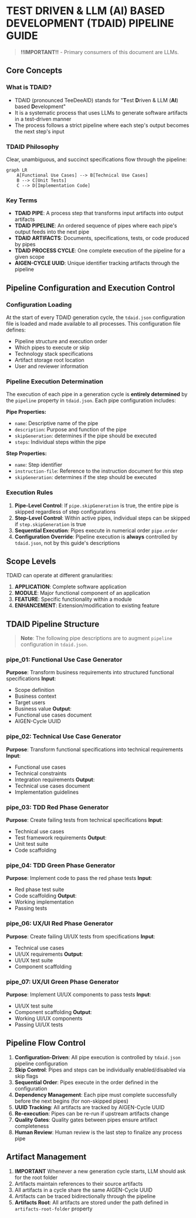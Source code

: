 # TEST DRIVEN & LLM (AI) BASED DEVELOPMENT (TDAID) PIPELINE GUIDE

> **!!IMPORTANT!!** - Primary consumers of this document are LLMs.

## Core Concepts

### What is TDAID?
* TDAID (pronounced TeeDeeAID) stands for "**T**est **D**riven & LLM (**AI**) based **D**evelopment"
* It is a systematic process that uses LLMs to generate software artifacts in a test-driven manner
* The process follows a strict pipeline where each step's output becomes the next step's input

### TDAID Philosophy
Clear, unambiguous, and succinct specifications flow through the pipeline:
```mermaid
graph LR
    A[Functional Use Cases] --> B[Technical Use Cases]
    B --> C[Unit Tests]
    C --> D[Implementation Code]
```

### Key Terms
* **TDAID PIPE**: A process step that transforms input artifacts into output artifacts
* **TDAID PIPELINE**: An ordered sequence of pipes where each pipe's output feeds into the next pipe
* **TDAID ARTIFACTS**: Documents, specifications, tests, or code produced by pipes
* **TDAID PROCESS CYCLE**: One complete execution of the pipeline for a given scope
* **AIGEN-CYCLE UUID**: Unique identifier tracking artifacts through the pipeline

## Pipeline Configuration and Execution Control

### Configuration Loading
At the start of every TDAID generation cycle, the `tdaid.json` configuration file is loaded and made available to all processes. This configuration file defines:
- Pipeline structure and execution order
- Which pipes to execute or skip
- Technology stack specifications
- Artifact storage root location
- User and reviewer information

### Pipeline Execution Determination
The execution of each pipe in a generation cycle is **entirely determined** by the `pipeline` property in `tdaid.json`. Each pipe configuration includes:

**Pipe Properties:**
- `name`: Descriptive name of the pipe
- `description`: Purpose and function of the pipe
- `skipGeneration`: determines if the pipe should be executed
- `steps`: Individual steps within the pipe

**Step Properties:**
- `name`: Step identifier
- `instruction-file`: Reference to the instruction document for this step
- `skipGeneration`: determines if the step should be executed

### Execution Rules
1. **Pipe-Level Control**: If `pipe.skipGeneration` is true, the entire pipe is skipped regardless of step configurations
2. **Step-Level Control**: Within active pipes, individual steps can be skipped if `step.skipGeneration` is true
3. **Sequential Execution**: Pipes execute in numerical order `pipe.order`
5. **Configuration Override**: Pipeline execution is **always** controlled by `tdaid.json`, not by this guide's descriptions

## Scope Levels
TDAID can operate at different granularities:
1. **APPLICATION**: Complete software application
2. **MODULE**: Major functional component of an application
3. **FEATURE**: Specific functionality within a module
4. **ENHANCEMENT**: Extension/modification to existing feature

## TDAID Pipeline Structure

> **Note**: The following pipe descriptions are to augment `pipeline` configuration in `tdaid.json`.

### pipe_01: Functional Use Case Generator
**Purpose**: Transform business requirements into structured functional specifications
**Input**:
- Scope definition
- Business context
- Target users
- Business value
**Output**: 
- Functional use cases document
- AIGEN-Cycle UUID

### pipe_02: Technical Use Case Generator
**Purpose**: Transform functional specifications into technical requirements
**Input**:
- Functional use cases
- Technical constraints
- Integration requirements
**Output**:
- Technical use cases document
- Implementation guidelines

### pipe_03: TDD Red Phase Generator
**Purpose**: Create failing tests from technical specifications
**Input**:
- Technical use cases
- Test framework requirements
**Output**:
- Unit test suite
- Code scaffolding

### pipe_04: TDD Green Phase Generator
**Purpose**: Implement code to pass the red phase tests
**Input**:
- Red phase test suite
- Code scaffolding
**Output**:
- Working implementation
- Passing tests

### pipe_06: UX/UI Red Phase Generator
**Purpose**: Create failing UI/UX tests from specifications
**Input**:
- Technical use cases
- UI/UX requirements
**Output**:
- UI/UX test suite
- Component scaffolding

### pipe_07: UX/UI Green Phase Generator
**Purpose**: Implement UI/UX components to pass tests
**Input**:
- UI/UX test suite
- Component scaffolding
**Output**:
- Working UI/UX components
- Passing UI/UX tests

## Pipeline Flow Control
1. **Configuration-Driven**: All pipe execution is controlled by `tdaid.json` pipeline configuration
2. **Skip Control**: Pipes and steps can be individually enabled/disabled via skip flags
3. **Sequential Order**: Pipes execute in the order defined in the configuration
4. **Dependency Management**: Each pipe must complete successfully before the next begins (for non-skipped pipes)
5. **UUID Tracking**: All artifacts are tracked by AIGEN-Cycle UUID
6. **Re-execution**: Pipes can be re-run if upstream artifacts change
7. **Quality Gates**: Quality gates between pipes ensure artifact completeness
8. **Human Review**: Human review is the last step to finalize any process pipe

## Artifact Management
1. **IMPORTANT** Whenever a new generation cycle starts, LLM should ask for the root folder
2. Artifacts maintain references to their source artifacts
3. All artifacts in a cycle share the same AIGEN-Cycle UUID
4. Artifacts can be traced bidirectionally through the pipeline
5. **Artifacts Root**: All artifacts are stored under the path defined in `artifacts-root-folder` property

